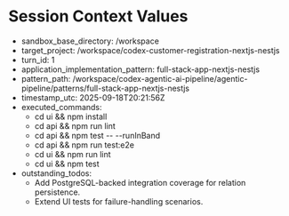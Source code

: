 # Session Context Values
- sandbox_base_directory: /workspace
- target_project: /workspace/codex-customer-registration-nextjs-nestjs
- turn_id: 1
- application_implementation_pattern: full-stack-app-nextjs-nestjs
- pattern_path: /workspace/codex-agentic-ai-pipeline/agentic-pipeline/patterns/full-stack-app-nextjs-nestjs
- timestamp_utc: 2025-09-18T20:21:56Z
- executed_commands:
  - cd ui && npm install
  - cd api && npm run lint
  - cd api && npm test -- --runInBand
  - cd api && npm run test:e2e
  - cd ui && npm run lint
  - cd ui && npm test
- outstanding_todos:
  - Add PostgreSQL-backed integration coverage for relation persistence.
  - Extend UI tests for failure-handling scenarios.
